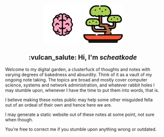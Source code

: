 <p align='center'>
   <img src='.assets/brain.svg'  width='128' alt='Brain banner'  />
   <img src='.assets/bonsai.svg' width='128' alt='Bonsai banner' />
</p>

<h2 align='center'>:vulcan_salute: Hi, I'm <i>scheatkode</i></h2>

Welcome to  my digital  garden, a  clusterfuck of  thoughts and  notes with
varying degrees of  bakedness and absurdity. Think  of it as a  vault of my
ongoing  note  taking. The  topics  are  broad  and mostly  cover  computer
science, systems  and network administration,  and whatever rabbit  holes I
may stumble upon, whenever I have the time to put them into words, that is.

I believe making these notes public may help some other misguided fella out
of an ordeal of their own and hence here we are.

I may generate a static website out  of these notes at some point, not sure
when though.

You're free to correct me if you stumble upon anything wrong or outdated.

